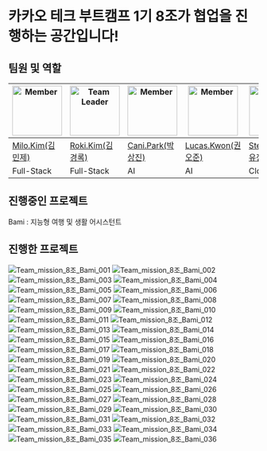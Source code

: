 # 카카오 테크 부트캠프 1기 8조가 협업을 진행하는 공간입니다!

## 팀원 및 역할

| <img src="image3.jpg" alt="Member" width="100"/> | <img src="https://github.com/ktb1-eight/.github/assets/63464299/f5058c0c-7640-41d4-8766-1d22a49a11f2" alt="Team Leader" width="100"/> | <img src="image3.jpg" alt="Member" width="100"/> | <img src="https://emojipedia-us.s3.amazonaws.com/source/skype/289/thumbs-up_1f44d.png" alt="Member" width="100"/> | <img src="https://emojipedia-us.s3.amazonaws.com/source/skype/289/laptop_1f4bb.png" alt="Member" width="100"/> | <img src="image6.jpg" alt="Member" width="100"/> |
|------------------------------------------------------|--------------------------------------------------|--------------------------------------------------|---------------------------------------------------------------------------------------------------------------------------------------------------|-------------------------------------------------------------------------------------------------------------------------------------------------------|--------------------------------------------------|
| [Milo.Kim(김민제)](https://github.com/alswp006)                                            | [Roki.Kim(김경록)](https://github.com/KimGyeongLock)                                           | [Cani.Park(박상진)](https://github.com/Sameta-cani)                                           | [Lucas.Kwon(권오준)](https://github.com/5joon-kwon)                                                                                                                                               | [Stella.Choi(최유정)](https://github.com/eqvyoo)                                                                                                                                               | [Bernie.Kim(김윤서)](https://github.com/0515-Yoonseo-Kim)                                           |
| Full-Stack                                              | Full-Stack                                       | AI                                       | AI                                                                                                                                           | Cloud                                                                                                                                              | Cloud                                       |


## 진행중인 프로젝트
Bami : 지능형 여행 및 생활 어시스턴트

## 진행한 프로젝트
![Team_mission_8조_Bami_001](https://github.com/user-attachments/assets/4fefb45f-258a-4911-b3b5-f0fa6fa49305)
![Team_mission_8조_Bami_002](https://github.com/user-attachments/assets/6cd4be38-ea70-444a-b2cd-ade02c6f9a1e)
![Team_mission_8조_Bami_003](https://github.com/user-attachments/assets/25bf9931-85f0-4b4b-a6d7-1c4b67ecfd3a)
![Team_mission_8조_Bami_004](https://github.com/user-attachments/assets/dc1f0452-f663-4693-9325-70fc9651a5f1)
![Team_mission_8조_Bami_005](https://github.com/user-attachments/assets/b9202ff4-3414-471a-914b-7b7fec035ae3)
![Team_mission_8조_Bami_006](https://github.com/user-attachments/assets/b2b1e628-971a-4561-80bd-3677e431a960)
![Team_mission_8조_Bami_007](https://github.com/user-attachments/assets/f77baef1-0e37-4429-a6f6-5abcf1783e2d)
![Team_mission_8조_Bami_008](https://github.com/user-attachments/assets/788f4011-f288-4904-9ec1-cbce073f164e)
![Team_mission_8조_Bami_009](https://github.com/user-attachments/assets/5e882507-8f4c-463f-927f-71904784102f)
![Team_mission_8조_Bami_010](https://github.com/user-attachments/assets/afba573b-5477-4db7-90d0-7b5e0989a170)
![Team_mission_8조_Bami_011](https://github.com/user-attachments/assets/930048e2-ae62-441e-8ccf-f8d6cf4388ab)
![Team_mission_8조_Bami_012](https://github.com/user-attachments/assets/ed655dee-4098-4b75-b481-4c2332c5cea0)
![Team_mission_8조_Bami_013](https://github.com/user-attachments/assets/df25a805-186d-42fd-8407-814fab837a74)
![Team_mission_8조_Bami_014](https://github.com/user-attachments/assets/50566108-ff1a-4768-91a9-bab45d76c299)
![Team_mission_8조_Bami_015](https://github.com/user-attachments/assets/ed2756f4-874a-4e48-a2c0-1986a796321d)
![Team_mission_8조_Bami_016](https://github.com/user-attachments/assets/2dfe427e-8ea1-4649-8494-bb2d6b9d083d)
![Team_mission_8조_Bami_017](https://github.com/user-attachments/assets/aeefca46-f8a0-465e-8337-526179179f4e)
![Team_mission_8조_Bami_018](https://github.com/user-attachments/assets/afb123c5-80f4-45f6-b9a9-b97c82d6b96e)
![Team_mission_8조_Bami_019](https://github.com/user-attachments/assets/ef0accfa-1aa0-4da6-b272-d3d9a6b11d01)
![Team_mission_8조_Bami_020](https://github.com/user-attachments/assets/e32e5cd3-2cc5-4f86-9bb4-faa49374ba0d)
![Team_mission_8조_Bami_021](https://github.com/user-attachments/assets/49264dc6-8db2-4c14-94a9-97c9d26ee9ed)
![Team_mission_8조_Bami_022](https://github.com/user-attachments/assets/c2cf3191-01d5-4285-b5ed-88741e3714e5)
![Team_mission_8조_Bami_023](https://github.com/user-attachments/assets/07e62aec-1a24-4b6e-9953-7fa840b9ffc8)
![Team_mission_8조_Bami_024](https://github.com/user-attachments/assets/1c587920-1d98-4201-9440-05a3caca41cd)
![Team_mission_8조_Bami_025](https://github.com/user-attachments/assets/4387fadb-90d0-4f8c-9755-ca997083b718)
![Team_mission_8조_Bami_026](https://github.com/user-attachments/assets/ee67d0c1-5223-4ae8-97ac-72a81c17f07a)
![Team_mission_8조_Bami_027](https://github.com/user-attachments/assets/0fe2a5f5-6b37-46c3-8eb0-530febdc19bb)
![Team_mission_8조_Bami_028](https://github.com/user-attachments/assets/7475b46c-57da-4840-bd98-97514b6ee758)
![Team_mission_8조_Bami_029](https://github.com/user-attachments/assets/922eacbb-c77a-457c-a5c5-5633f1a98bc5)
![Team_mission_8조_Bami_030](https://github.com/user-attachments/assets/51fa1f30-73a5-481c-bebb-822dd7535d65)
![Team_mission_8조_Bami_031](https://github.com/user-attachments/assets/ef498ec5-c811-4d8d-bd5d-6e8f813ea06c)
![Team_mission_8조_Bami_032](https://github.com/user-attachments/assets/0c12f20d-2edb-4e26-9f42-a1cdc204618a)
![Team_mission_8조_Bami_033](https://github.com/user-attachments/assets/0e2cbe7c-fab1-4543-b204-d7e936328ab6)
![Team_mission_8조_Bami_034](https://github.com/user-attachments/assets/485d241a-f14d-448c-a4e6-8622d281c030)
![Team_mission_8조_Bami_035](https://github.com/user-attachments/assets/15fa31e6-6aaf-4a0d-bc10-6fef519706ce)
![Team_mission_8조_Bami_036](https://github.com/user-attachments/assets/d2f0eecf-d0f2-4622-9497-9c677aeba127)
